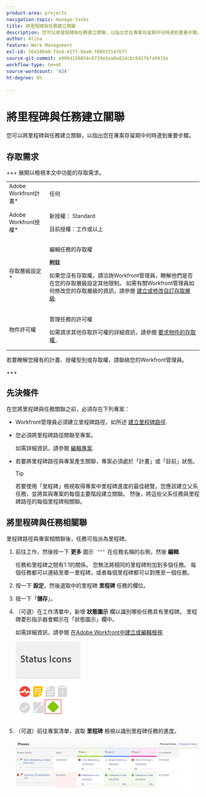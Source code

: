 ```yaml
---
product-area: projects
navigation-topic: manage-tasks
title: 將里程碑與任務建立關聯
description: 您可以將里程碑與任務建立關聯，以指出您在專案存留期中何時達到重要步驟。 您必須先將里程碑路徑與專案相關聯，然後才能將里程碑與專案上的任務相關聯。
author: Alina
feature: Work Management
exl-id: 56410640-fde4-417f-8ea0-f089315476f7
source-git-commit: e896d156854c6729e5ea0a82dcbc641fbfa9415e
workflow-type: tm+mt
source-wordcount: '424'
ht-degree: 0%

---
```


# 將里程碑與任務建立關聯

<!--Audited: 01/2024-->

您可以將里程碑與任務建立關聯，以指出您在專案存留期中何時達到重要步驟。

## 存取需求

+++ 展開以檢視本文中功能的存取需求。

<table style="table-layout:auto"> 
 <col> 
 <col> 
 <tbody> 
  <tr> 
   <td role="rowheader">Adobe Workfront計畫*</td> 
   <td> <p>任何</p> </td> 
  </tr> 
  <tr> 
   <td role="rowheader">Adobe Workfront授權*</td> 
   <td> <p>新授權： Standard</p> 
   <p>目前授權：工作或以上</p> 
   </td> 
  </tr> 
  <tr> 
   <td role="rowheader">存取層級設定*</td> 
   <td> <p>編輯任務的存取權</p> <p><b>附註</b>

如果您沒有存取權，請洽詢Workfront管理員，瞭解他們是否在您的存取層級設定其他限制。 如需有關Workfront管理員如何修改您的存取層級的資訊，請參閱 <a href="../../../administration-and-setup/add-users/configure-and-grant-access/create-modify-access-levels.md" class="MCXref xref">建立或修改自訂存取層級</a>.</p> </td>
</tr> 
  <tr> 
   <td role="rowheader">物件許可權</td> 
   <td> <p>管理任務的許可權</p> <p>如需請求其他存取許可權的詳細資訊，請參閱 <a href="../../../workfront-basics/grant-and-request-access-to-objects/request-access.md" class="MCXref xref">要求物件的存取權 </a>.</p> </td> 
  </tr> 
 </tbody> 
</table>

若要瞭解您擁有的計畫、授權型別或存取權，請聯絡您的Workfront管理員。

+++

## 先決條件

在您將里程碑與任務關聯之前，必須存在下列專案：

* Workfront管理員必須建立里程碑路徑，如所述 [建立里程碑路徑](../../../administration-and-setup/customize-workfront/configure-approval-milestone-processes/create-milestone-path.md).

* 您必須將里程碑路徑關聯至專案。

  如需詳細資訊，請參閱 [編輯專案](/help/quicksilver/manage-work/projects/manage-projects/edit-projects.md).

* 若要將里程碑路徑與專案產生關聯，專案必須處於「計畫」或「目前」狀態。

  >[!TIP]
  >
  >若要使用「里程碑」檢視取得專案中里程碑進度的最佳總覽，您應該建立父系任務，並將其與專案的每個主要階段建立關聯。 然後，將這些父系任務與里程碑路徑的每個里程碑相關聯。

## 將里程碑與任務相關聯

里程碑路徑與專案相關聯後，任務可指派為里程碑。

1. 前往工作，然後按一下 **更多** 圖示 ![](assets/more-icon.png) 在任務名稱的右側，然後 **編輯**.

   任務和里程碑之間有1:1的關係。 您無法將相同的里程碑附加到多個任務。 每個任務都可以連結至單一里程碑，或者每個里程碑都可以對應至一個任務。

1. 按一下 **設定**，然後選取中的里程碑 **里程碑** 任務的欄位。
1. 按一下「**儲存**」。
1. （可選）在工作清單中，新增 **狀態圖示** 欄以識別哪些任務具有里程碑。 里程碑菱形指示器會顯示在「狀態圖示」欄中。

   如需詳細資訊，請參閱 [在Adobe Workfront中建立或編輯檢視](/help/quicksilver/reports-and-dashboards/reports/reporting-elements/create-edit-views.md).

   ![](assets/amwt3.png)

1. （可選）前往專案清單，選取 **里程碑** 檢視以識別里程碑任務的進度。

   ![](assets/milestone-view-project-list.png)
